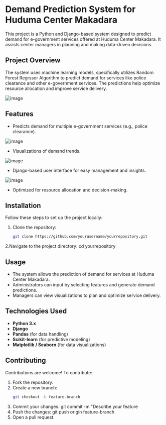 # Demand Prediction System for Huduma Center Makadara

This project is a Python and Django-based system designed to predict demand for e-government services offered at Huduma Center Makadara. It assists center managers in planning and making data-driven decisions.

## Project Overview
The system uses machine learning models, specifically utilizes Random Forest Regrssor Algorithm to predict demand for services like police clearance and other e-government services. The predictions help optimize resource allocation and improve service delivery.

![image](https://github.com/user-attachments/assets/a31b99c5-e287-4a54-8823-0e9d75e4893d)


## Features
- Predicts demand for multiple e-government services (e.g., police clearance).

![image](https://github.com/user-attachments/assets/7af24ad8-4995-4b12-9c4f-3da582b22621)

  
- Visualizations of demand trends.

![image](https://github.com/user-attachments/assets/e12fc338-ac04-4c54-bf74-190d6f2cb9bf)

  
- Django-based user interface for easy management and insights.

![image](https://github.com/user-attachments/assets/03c3ca41-8f83-4dd2-8935-b66c4a1a4ac3)


- Optimized for resource allocation and decision-making.

## Installation
Follow these steps to set up the project locally:

1. Clone the repository:
   ```bash
   git clone https://github.com/yourusername/yourrepository.git
2.Navigate to the project directory:
cd yourrepository

## Usage
- The system allows the prediction of demand for services at Huduma Center Makadara.
- Administrators can input by selecting features and generate demand predictions.
- Managers can view visualizations to plan and optimize service delivery.

## Technologies Used
- **Python 3.x**
- **Django**
- **Pandas** (for data handling)
- **Scikit-learn** (for predictive modeling)
- **Matplotlib / Seaborn** (for data visualizations)

## Contributing
Contributions are welcome! To contribute:

1. Fork the repository.
2. Create a new branch:
   ```bash
   git checkout -b feature-branch
3. Commit your changes:
   git commit -m "Describe your feature
4. Push the changes:
   git push origin feature-branch
5. Open a pull request.
